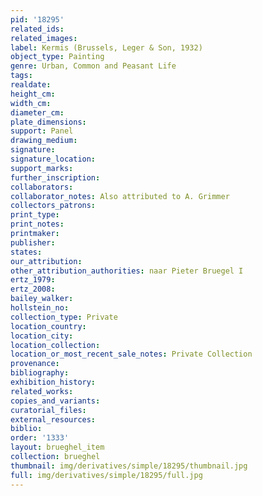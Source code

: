 ```yaml
---
pid: '18295'
related_ids: 
related_images: 
label: Kermis (Brussels, Leger & Son, 1932)
object_type: Painting
genre: Urban, Common and Peasant Life
tags: 
realdate: 
height_cm: 
width_cm: 
diameter_cm: 
plate_dimensions: 
support: Panel
drawing_medium: 
signature: 
signature_location: 
support_marks: 
further_inscription: 
collaborators: 
collaborator_notes: Also attributed to A. Grimmer
collectors_patrons: 
print_type: 
print_notes: 
printmaker: 
publisher: 
states: 
our_attribution: 
other_attribution_authorities: naar Pieter Bruegel I
ertz_1979: 
ertz_2008: 
bailey_walker: 
hollstein_no: 
collection_type: Private
location_country: 
location_city: 
location_collection: 
location_or_most_recent_sale_notes: Private Collection
provenance: 
bibliography: 
exhibition_history: 
related_works: 
copies_and_variants: 
curatorial_files: 
external_resources: 
biblio: 
order: '1333'
layout: brueghel_item
collection: brueghel
thumbnail: img/derivatives/simple/18295/thumbnail.jpg
full: img/derivatives/simple/18295/full.jpg
---
```

